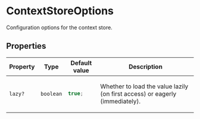 # ContextStoreOptions

Configuration options for the context store.

## Properties

<table>
<thead>
<tr>
<th>Property</th>
<th>Type</th>
<th>Default value</th>
<th>Description</th>
</tr>
</thead>
<tbody>
<tr>
<td>

<a id="lazy"></a> `lazy?`

</td>
<td>

`boolean`

</td>
<td>

```ts
true;
```

</td>
<td>

Whether to load the value lazily (on first access) or eagerly (immediately).

</td>
</tr>
</tbody>
</table>
